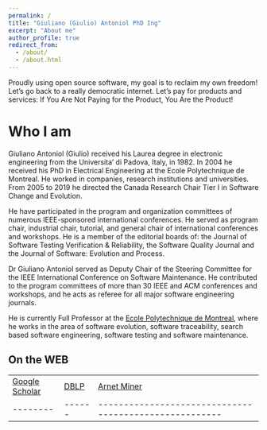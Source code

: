 ```yaml
---
permalink: /
title: "Giuliano (Giulio) Antoniol PhD Ing"
excerpt: "About me"
author_profile: true
redirect_from: 
  - /about/
  - /about.html
---
```


Proudly using open source software, my goal is to reclaim my own freedom! Let’s go back to a really democratic internet. Let’s pay for products and services: If You Are Not Paying for the Product, You Are the Product!

Who I am 
======

Giuliano Antoniol (Giulio) received his Laurea degree in electronic engineering from the Universita’ di Padova, Italy, in 1982. In 2004 he received his PhD in Electrical Engineering at the Ecole Polytechnique de Montreal. He worked in companies, research institutions and universities. From 2005 to 2019 he directed the Canada Research Chair Tier I in Software Change and Evolution.

He have participated in the program and organization committees of numerous IEEE-sponsored international conferences. He served as program chair, industrial chair, tutorial, and general chair of international conferences and workshops. He is a member of the editorial boards of: the Journal of Software Testing Verification & Reliability, the Software Quality Journal and the Journal of Software: Evolution and Process.

Dr Giuliano Antoniol served as Deputy Chair of the Steering Committee for the IEEE International Conference on Software Maintenance. He contributed to the program committees of more than 30 IEEE and ACM conferences and workshops, and he acts as referee for all major software engineering journals.

He is currently Full Professor at the [Ecole Polytechnique de Montreal](https://www.polymtl.ca/), where he works in the area of software evolution, software traceability, search based software engineering, software testing and software maintenance.

On the WEB
------


|   |   |                     |
| --------         | ------ | ------------------------------------------------------ |
|  [Google Scholar](http://scholar.google.com/citations?user=136elhQAAAAJ&amp;hl=en)              |  [DBLP](http://www.informatik.uni-trier.de/~ley/db/indices/a-tree/a/Antoniol:Giuliano.html)    |     [Arnet Miner](https://aminer.org/profile/giuliano-antoniol/5440592fdabfae805a6b2c3d)                                                             |
| --------         | ------ | ------------------------------------------------------ |


